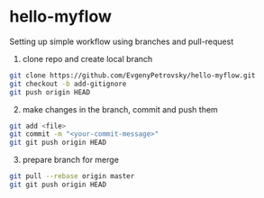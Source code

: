 # hello-myflow

Setting up simple workflow using branches and pull-request

1. clone repo and create local branch

```sh
git clone https://github.com/EvgenyPetrovsky/hello-myflow.git
git checkout -b add-gitignore
git push origin HEAD
```

2. make changes in the branch, commit and push them

```sh
git add <file>
git commit -m "<your-commit-message>"
git git push origin HEAD
```

3. prepare branch for merge

```sh
git pull --rebase origin master
git git push origin HEAD
```
